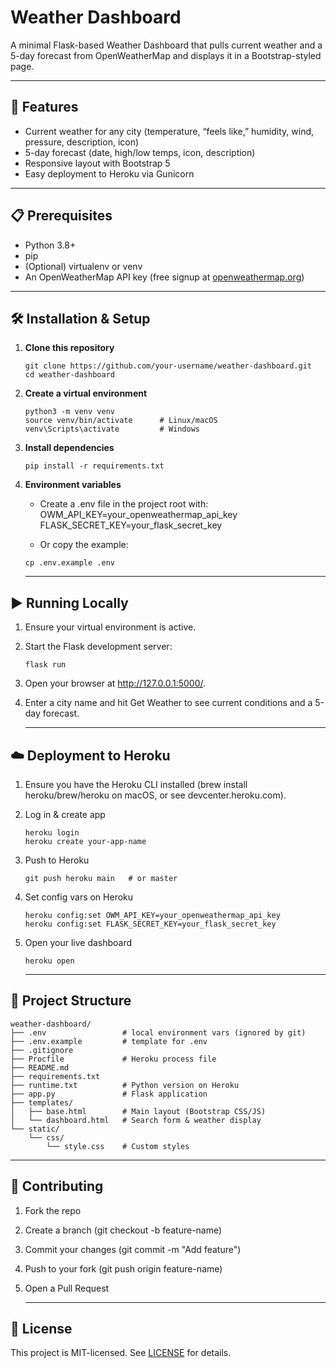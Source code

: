 # Weather Dashboard

A minimal Flask-based Weather Dashboard that pulls current weather and a 5-day forecast from OpenWeatherMap and displays it in a Bootstrap-styled page.

---

## 🚀 Features

- Current weather for any city (temperature, “feels like,” humidity, wind, pressure, description, icon)
- 5-day forecast (date, high/low temps, icon, description)
- Responsive layout with Bootstrap 5
- Easy deployment to Heroku via Gunicorn

---

## 📋 Prerequisites

- Python 3.8+  
- pip  
- (Optional) virtualenv or venv  
- An OpenWeatherMap API key (free signup at [openweathermap.org](https://openweathermap.org/))

---

## 🛠️ Installation & Setup

1. **Clone this repository**
   ```shell
   git clone https://github.com/your-username/weather-dashboard.git
   cd weather-dashboard
   ```
   
2. **Create a virtual environment**
   ```shell
   python3 -m venv venv
   source venv/bin/activate      # Linux/macOS
   venv\Scripts\activate         # Windows
   ```
     
4. **Install dependencies**
   ```shell
   pip install -r requirements.txt
   ```
   
6. **Environment variables**
   - Create a .env file in the project root with:
     OWM_API_KEY=your_openweathermap_api_key
     FLASK_SECRET_KEY=your_flask_secret_key
     
   - Or copy the example:
    ```shell
    cp .env.example .env
    ```

   ---

## ▶️ Running Locally

1. Ensure your virtual environment is active.
2. Start the Flask development server:
   ```shell
   flask run
   ```
3. Open your browser at http://127.0.0.1:5000/.
4. Enter a city name and hit Get Weather to see current conditions and a 5-day forecast.

   ---

## ☁️ Deployment to Heroku
1. Ensure you have the Heroku CLI installed (brew install heroku/brew/heroku on macOS, or see devcenter.heroku.com).
2. Log in & create app
   ```shell
   heroku login
   heroku create your-app-name
   ```
3. Push to Heroku
   ```shell
   git push heroku main   # or master
   ```
4. Set config vars on Heroku
   ```shell
   heroku config:set OWM_API_KEY=your_openweathermap_api_key
   heroku config:set FLASK_SECRET_KEY=your_flask_secret_key
   ```
5. Open your live dashboard
   ```shell
   heroku open
   ```

   ---

## 📁 Project Structure
   ```shell
   weather-dashboard/
   ├── .env                 # local environment vars (ignored by git)
   ├── .env.example         # template for .env
   ├── .gitignore
   ├── Procfile             # Heroku process file
   ├── README.md
   ├── requirements.txt
   ├── runtime.txt          # Python version on Heroku
   ├── app.py               # Flask application
   ├── templates/
   │   ├── base.html        # Main layout (Bootstrap CSS/JS)
   │   └── dashboard.html   # Search form & weather display
   └── static/
       └── css/
           └── style.css    # Custom styles
   ```

   ---

## 🤝 Contributing
1. Fork the repo
2. Create a branch (git checkout -b feature-name)
3. Commit your changes (git commit -m "Add feature")
4. Push to your fork (git push origin feature-name)
5. Open a Pull Request

   ---

## 📄 License
This project is MIT-licensed. See [LICENSE](https://github.com/samiller1109/weather_dashboard/blob/main/LICENSE) for details.
